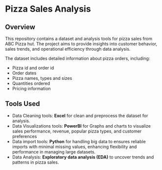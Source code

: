 # Pizza Sales Analysis

## Overview
This repository contains a dataset and analysis tools for pizza sales from ABC Pizza hut. 
The project aims to provide insights into customer behavior, sales trends, and operational efficiency through data analysis.

The dataset includes detailed information about pizza orders, including:
- Pizza id and order id
- Order dates
- Pizza names, types and sizes
- Quantities ordered
- Pricing information
  
## Tools Used
- Data Cleaning tools: **Excel** for clean and preprocess the dataset for analysis.
- Data Visualizations tools: **PowerBI** for Graphs and charts to visualize sales performance, revenue, popular pizza types, and customer preferences
- Data import tools: **Python** for handling big data to ensures reliable imports with minimal missing values, enhancing flexibility and performance in managing large datasets.
- Data Analysis: **Exploratory data analysis (EDA)** to uncover trends and patterns in pizza sales.

